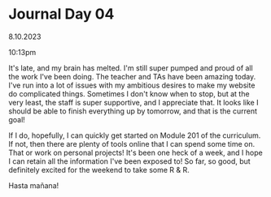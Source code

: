 # Journal Day 04

8.10.2023

10:13pm

It's late, and my brain has melted. I'm still super pumped and proud of all the work I've been doing. The teacher and TAs have been amazing today. I've run into a lot of issues with my ambitious desires to make my website do complicated things. Sometimes I don't know when to stop, but at the very least, the staff is super supportive, and I appreciate that. It looks like I should be able to finish everything up by tomorrow, and that is the current goal!

If I do, hopefully, I can quickly get started on Module 201 of the curriculum. If not, then there are plenty of tools online that I can spend some time on. That or work on personal projects! It's been one heck of a week, and I hope I can retain all the information I've been exposed to! So far, so good, but definitely excited for the weekend to take some R & R.

Hasta mañana!
